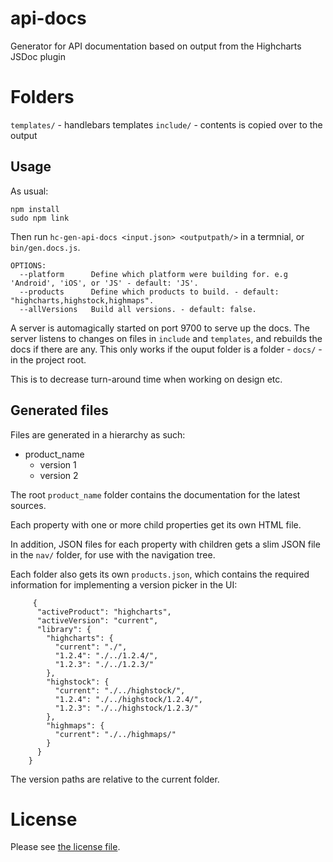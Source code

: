 # api-docs
Generator for API documentation based on output from the Highcharts JSDoc plugin

# Folders

`templates/` - handlebars templates
`include/` - contents is copied over to the output

## Usage

As usual:

    npm install
    sudo npm link

Then run `hc-gen-api-docs <input.json> <outputpath/>` in a termnial, or `bin/gen.docs.js`.

```
OPTIONS:
  --platform      Define which platform were building for. e.g 'Android', 'iOS', or 'JS' - default: 'JS'.
  --products      Define which products to build. - default: "highcharts,highstock,highmaps".
  --allVersions   Build all versions. - default: false.
```

A server is automagically started on port 9700 to serve up the docs.
The server listens to changes on files in `include` and `templates`, and rebuilds
the docs if there are any. This only works if the ouput folder is a folder - `docs/` - in the project root.

This is to decrease turn-around time when working on design etc.


## Generated files

Files are generated in a hierarchy as such:

  - product_name
    - version 1
    - version 2

The root `product_name` folder contains the documentation for the latest sources.

Each property with one or more child properties get its own HTML file.

In addition, JSON files for each property with children gets a slim JSON file
in the `nav/` folder, for use with the navigation tree.

Each folder also gets its own `products.json`, which contains the required information
for implementing a version picker in the UI:

         {
          "activeProduct": "highcharts",
          "activeVersion": "current",
          "library": {
            "highcharts": {
              "current": "./",
              "1.2.4": "./../1.2.4/",
              "1.2.3": "./../1.2.3/"
            },
            "highstock": {
              "current": "./../highstock/",
              "1.2.4": "./../highstock/1.2.4/",
              "1.2.3": "./../highstock/1.2.3/"
            },
            "highmaps": {
              "current": "./../highmaps/"
            }
          }
        }

The version paths are relative to the current folder.

# License

Please see [the license file](LICENSE).
